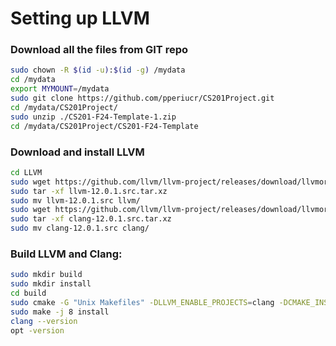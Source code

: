 # Setting up LLVM
### Download all the files from GIT repo
```bash
sudo chown -R $(id -u):$(id -g) /mydata
cd /mydata
export MYMOUNT=/mydata
sudo git clone https://github.com/pperiucr/CS201Project.git
cd /mydata/CS201Project/
sudo unzip ./CS201-F24-Template-1.zip
cd /mydata/CS201Project/CS201-F24-Template
```

### Download and install LLVM
```bash
cd LLVM
sudo wget https://github.com/llvm/llvm-project/releases/download/llvmorg-12.0.1/llvm-12.0.1.src.tar.xz
sudo tar -xf llvm-12.0.1.src.tar.xz
sudo mv llvm-12.0.1.src llvm/
sudo wget https://github.com/llvm/llvm-project/releases/download/llvmorg-12.0.1/clang-12.0.1.src.tar.xz
sudo tar -xf clang-12.0.1.src.tar.xz
sudo mv clang-12.0.1.src clang/
```

###  Build LLVM and Clang:
```bash
sudo mkdir build
sudo mkdir install
cd build
sudo cmake -G "Unix Makefiles" -DLLVM_ENABLE_PROJECTS=clang -DCMAKE_INSTALL_PREFIX=../install -DCMAKE_BUILD_TYPE=Release ../llvm
sudo make -j 8 install
clang --version
opt -version
```
